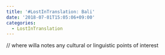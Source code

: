 ```yaml
---
title: '#LostInTranslation: Bali'
date: '2018-07-01T15:05:06+09:00'
categories:
  - LostInTranslation
---
```

// where willa notes any cultural or linguistic points of interest
